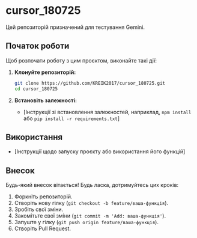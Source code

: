 # cursor_180725

Цей репозиторій призначений для тестування Gemini.

## Початок роботи

Щоб розпочати роботу з цим проєктом, виконайте такі дії:

1.  **Клонуйте репозиторій:**
    ```bash
    git clone https://github.com/KREIK2017/cursor_180725.git
    cd cursor_180725
    ```

2.  **Встановіть залежності:**
    *   [Інструкції зі встановлення залежностей, наприклад, `npm install` або `pip install -r requirements.txt`]

## Використання

*   [Інструкції щодо запуску проєкту або використання його функцій]

## Внесок

Будь-який внесок вітається! Будь ласка, дотримуйтесь цих кроків:

1.  Форкніть репозиторій.
2.  Створіть нову гілку (`git checkout -b feature/ваша-функція`).
3.  Зробіть свої зміни.
4.  Закомітьте свої зміни (`git commit -m 'Add: ваша-функція'`).
5.  Запуште у гілку (`git push origin feature/ваша-функція`).
6.  Створіть Pull Request.